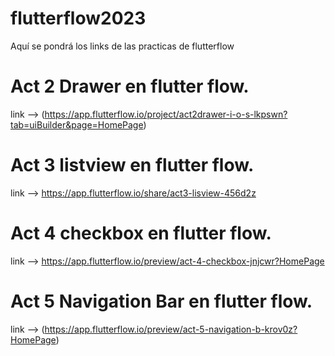 # flutterflow2023
Aquí se pondrá los links de las practicas de flutterflow

# Act 2 Drawer en flutter flow.
  link --> (https://app.flutterflow.io/project/act2drawer-i-o-s-lkpswn?tab=uiBuilder&page=HomePage)

# Act 3 listview en flutter flow.
  link --> https://app.flutterflow.io/share/act3-lisview-456d2z
  
# Act 4 checkbox en flutter flow.
 link --> https://app.flutterflow.io/preview/act-4-checkbox-jnjcwr?HomePage
 
 # Act 5 Navigation Bar en flutter flow.
 link --> (https://app.flutterflow.io/preview/act-5-navigation-b-krov0z?HomePage)
